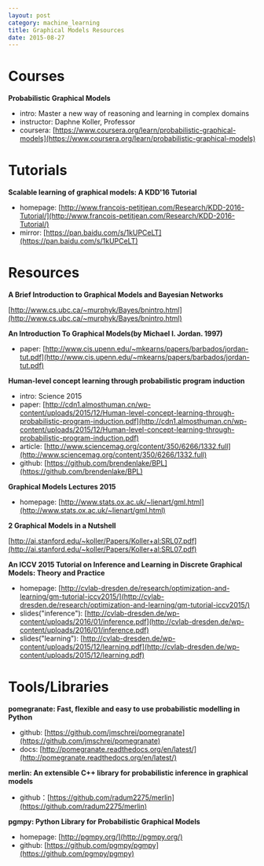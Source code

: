 ```yaml
---
layout: post
category: machine_learning
title: Graphical Models Resources
date: 2015-08-27
---
```


# Courses

**Probabilistic Graphical Models**

- intro: Master a new way of reasoning and learning in complex domains
- instructor: Daphne Koller, Professor
- coursera: [https://www.coursera.org/learn/probabilistic-graphical-models](https://www.coursera.org/learn/probabilistic-graphical-models)

# Tutorials

**Scalable learning of graphical models: A KDD'16 Tutorial**

- homepage: [http://www.francois-petitjean.com/Research/KDD-2016-Tutorial/](http://www.francois-petitjean.com/Research/KDD-2016-Tutorial/)
- mirror: [https://pan.baidu.com/s/1kUPCeLT](https://pan.baidu.com/s/1kUPCeLT)

# Resources

**A Brief Introduction to Graphical Models and Bayesian Networks**

[http://www.cs.ubc.ca/~murphyk/Bayes/bnintro.html](http://www.cs.ubc.ca/~murphyk/Bayes/bnintro.html)

**An Introduction To Graphical Models(by Michael I. Jordan. 1997)**

- paper: [http://www.cis.upenn.edu/~mkearns/papers/barbados/jordan-tut.pdf](http://www.cis.upenn.edu/~mkearns/papers/barbados/jordan-tut.pdf)

**Human-level concept learning through probabilistic program induction**

- intro:  Science 2015
- paper: [http://cdn1.almosthuman.cn/wp-content/uploads/2015/12/Human-level-concept-learning-through-probabilistic-program-induction.pdf](http://cdn1.almosthuman.cn/wp-content/uploads/2015/12/Human-level-concept-learning-through-probabilistic-program-induction.pdf)
- article: [http://www.sciencemag.org/content/350/6266/1332.full](http://www.sciencemag.org/content/350/6266/1332.full)
- github: [https://github.com/brendenlake/BPL](https://github.com/brendenlake/BPL)

**Graphical Models Lectures 2015**

- homepage: [http://www.stats.ox.ac.uk/~lienart/gml.html](http://www.stats.ox.ac.uk/~lienart/gml.html)

**2 Graphical Models in a Nutshell**

[http://ai.stanford.edu/~koller/Papers/Koller+al:SRL07.pdf](http://ai.stanford.edu/~koller/Papers/Koller+al:SRL07.pdf)

**An ICCV 2015 Tutorial on Inference and Learning in Discrete Graphical Models: Theory and Practice**

- homepage: [http://cvlab-dresden.de/research/optimization-and-learning/gm-tutorial-iccv2015/](http://cvlab-dresden.de/research/optimization-and-learning/gm-tutorial-iccv2015/)
- slides("inference"): [http://cvlab-dresden.de/wp-content/uploads/2016/01/inference.pdf](http://cvlab-dresden.de/wp-content/uploads/2016/01/inference.pdf)
- slides("learning"): [http://cvlab-dresden.de/wp-content/uploads/2015/12/learning.pdf](http://cvlab-dresden.de/wp-content/uploads/2015/12/learning.pdf)

# Tools/Libraries

**pomegranate: Fast, flexible and easy to use probabilistic modelling in Python**

- github: [https://github.com/jmschrei/pomegranate](https://github.com/jmschrei/pomegranate)
- docs: [http://pomegranate.readthedocs.org/en/latest/](http://pomegranate.readthedocs.org/en/latest/)

**merlin: An extensible C++ library for probabilistic inference in graphical models**

- github：[https://github.com/radum2275/merlin](https://github.com/radum2275/merlin)

**pgmpy: Python Library for Probabilistic Graphical Models**

- homepage: [http://pgmpy.org/](http://pgmpy.org/)
- github: [https://github.com/pgmpy/pgmpy](https://github.com/pgmpy/pgmpy)
